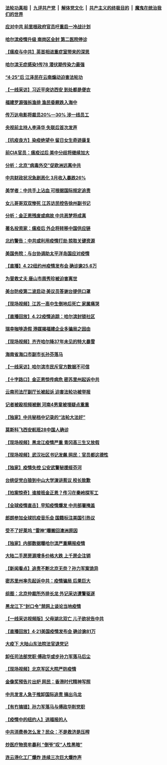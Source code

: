 

####  [法轮功真相](../../../../basic/blob/master/README.md?t=04230401) &nbsp;|&nbsp; [九评共产党](../../../../9ping.md/blob/master/README.md?t=04230401) &nbsp;|&nbsp; [解体党文化](../../../../jtdwh.md/blob/master/README.md?t=04230401)  &nbsp;|&nbsp; [共产主义的终极目的](../../../../gczydzjmd.md/blob/master/README.md?t=04230401) &nbsp;|&nbsp; [魔鬼在统治我们的世界](../../../../mgztzwmdsj.md/blob/master/README.md?t=04230401) 

#### [应对中共 前里根政府官员吁重启一冷战计划](../pages/nsc413/n12053125.md?t=04230401) 

#### [哈尔滨疫情升级 南岗区全封 第二医院停诊](../pages/nsc413/n12052017.md?t=04230401) 

#### [【瘟疫与中共】英首相进重症室带来的深思](../pages/nsc413/n12049532.md?t=04230401) 

#### [哈尔滨无症感染1传78 潜伏期传染力最强](../pages/nsc413/n12052906.md?t=04230401) 

#### [“4·25”后 江泽民在云南煽动迫害法轮功](../pages/nsc413/n12052774.md?t=04230401) 

#### [【一线采访】习近平突访西安 到处都是便衣](../pages/nsc413/n12053085.md?t=04230401) 

#### [福建罗源强拆渔排 渔民昏厥跌入海中](../pages/nsc413/n12052944.md?t=04230401) 

#### [传万达电影将裁员20%—30% 涉一线员工](../pages/nsc413/n12052791.md?t=04230401) 

#### [央视前主持人李泽华 失联后首次发声](../pages/nsc413/n12052741.md?t=04230401) 

#### [【抗疫良方】染疫绝望中 留日女生奇迹康复](../pages/nsc413/n12052679.md?t=04230401) 

#### [前CIA官员：瘟疫过后 美中分歧将继续加大](../pages/nsc413/n12052795.md?t=04230401) 

#### [分析：北京“病毒外交”促欧洲远离中共](../pages/nsc413/n12052810.md?t=04230401) 

#### [中共财政状况急剧恶化 3月收入暴跌26%](../pages/nsc413/n12052485.md?t=04230401) 

#### [美学者：中共手上沾血 可根据国际规定追责](../pages/nsc413/n12052699.md?t=04230401) 

#### [女儿哥哥双双惨死 江苏访民控告徐州副书记](../pages/nsc413/n12052522.md?t=04230401) 

#### [分析：金正恩残废或病故 中共恶梦将成真](../pages/nsc413/n12052901.md?t=04230401) 

#### [著名投资家：瘟疫后 外企将转移中国供应链](../pages/nsc413/n12052757.md?t=04230401) 

#### [北约警告：中共或利用疫情打劫 掠取关键资源](../pages/nsc413/n12052643.md?t=04230401) 

#### [美国务院：与台协调助太平洋岛国应对疫情](../pages/nsc413/n12052604.md?t=04230401) 

#### [【直播】4.22纽约州疫情发布会 确诊逾25.6万](../pages/nsc413/n12052797.md?t=04230401) 

#### [为营救丈夫 唐山市周秀珍被迫害离世](../pages/nsc413/n12051919.md?t=04230401) 

#### [美台防疫第二波启动 美议员答谢台提供口罩](../pages/nsc413/n12052468.md?t=04230401) 

#### [【现场视频】江苏一高中生倒地后死亡 家属痛哭](../pages/nsc413/n12052230.md?t=04230401) 

#### [【直播回放】4.22疫情追踪：哈尔滨封锁社区](../pages/nsc413/n12052125.md?t=04230401) 

#### [瑞幸咖啡造假 港媒揭福建企业多骗局之因由](../pages/nsc413/n12052171.md?t=04230401) 

#### [【现场视频】齐齐哈尔降37年未见的特大暴雪](../pages/nsc413/n12052108.md?t=04230401) 

#### [海南省海口市副市长孙芬落马](../pages/nsc413/n12051977.md?t=04230401) 

#### [【一线采访】哈尔滨市民斥官方数据不可信](../pages/nsc413/n12052019.md?t=04230401) 


#### [【十字路口】金正恩惊传病危 密苏里州起诉中共](../pages/nsc413/n12050987.md?t=04230401) 

#### [云南司法厅副厅长被起诉 迫害法轮功被举报](../pages/nsc413/n12051912.md?t=04230401) 

#### [记者被殴视频被删 河南4男童被埋疑点重重](../pages/nsc413/n12051773.md?t=04230401) 

#### [【独家】中共秘档中记录的“法轮大法好”](../pages/nsc413/n12041822.md?t=04230401) 

#### [莫斯科飞西安航班28中国人确诊](../pages/nsc413/n12051318.md?t=04230401) 

#### [【现场视频】黑龙江疫情严重 青冈高三生又放假](../pages/nsc413/n12051529.md?t=04230401) 

#### [【现场视频】武汉社区书记发飙 网民：官员都这德性](../pages/nsc413/n12051398.md?t=04230401) 

#### [【独家】疫情失控 公安武警秘援绥芬河](../pages/nsc413/n12050913.md?t=04230401) 

#### [台统促党白狼到中山大学演讲惹议 校长致歉](../pages/nsc413/n12050986.md?t=04230401) 

#### [【拍案惊奇】谁接班金正恩？传习在秦岭探军工](../pages/nsc413/n12050955.md?t=04230401) 

#### [【全球疫情直击】早知疫情爆发 中共部署掩盖](../pages/nsc413/n12050901.md?t=04230401) 

#### [郎朗参加全球抗疫音乐会 国籍标注美国引热议](../pages/nsc413/n12050674.md?t=04230401) 

#### [受不了好莱坞 “雷神”曝搬回澳洲原因](../pages/nsc413/n12050477.md?t=04230401) 

#### [【独家】内部数据曝哈尔滨严重瞒报疫情](../pages/nsc413/n12050207.md?t=04230401) 

#### [大陆二手房房源增多价格大跌 上千房企注销](../pages/nsc413/n12050782.md?t=04230401) 

#### [【新闻看点】追责不断北京无奈？孙力军案诡异](../pages/nsc413/n12050026.md?t=04230401) 

#### [密苏里州率先起诉中共：疫情骗局 后果巨大](../pages/nsc413/n12050604.md?t=04230401) 

#### [组图：北京仲裁所外排长龙 外记采访遭警驱逐](../pages/nsc413/n12050200.md?t=04230401) 

#### [黑龙江下“封口令”禁网上谈论当地疫情](../pages/nsc413/n12050489.md?t=04230401) 

#### [【一线采访视频版】父母湖北双亡 儿子欲状告中共](../pages/nsc413/n12047383.md?t=04230401) 

#### [【直播回放】4·21美国疫情发布会 确诊逾81万](../pages/nsc413/n12050506.md?t=04230401) 

#### [大疫下 大陆山东法院法官退党记](../pages/nsc413/n12047239.md?t=04230401) 

#### [卸任司法部党职 傅政华或步孙力军落马后尘](../pages/nsc413/n12050517.md?t=04230401) 

#### [【现场视频】北京军区大院严防疫情](../pages/nsc413/n12050476.md?t=04230401) 

#### [金像奖预告片出炉 网民：香港时代精神写照](../pages/nsc413/n12049986.md?t=04230401) 

#### [中共发言人急于推卸国际追责 搞出乌龙](../pages/nsc413/n12050056.md?t=04230401) 

#### [【有冇搞错】孙力军落马与傅政华削党职](../pages/nsc413/n12050374.md?t=04230401) 

#### [【疫情中的纽约人】送福报的人](../pages/nsc413/n12050381.md?t=04230401) 

#### [中共消费券怎么发？民众：不是救济是压榨](../pages/nsc413/n12049946.md?t=04230401) 

#### [炒医疗物资牟暴利 “倒爷”叹“人性黑暗”](../pages/nsc413/n12050369.md?t=04230401) 

#### [连云港化工厂爆炸 连续三次巨大爆炸声](../pages/nsc413/n12050038.md?t=04230401) 

